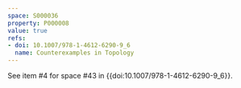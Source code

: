 ```yaml
---
space: S000036
property: P000008
value: true
refs:
- doi: 10.1007/978-1-4612-6290-9_6
  name: Counterexamples in Topology
---
```


See item #4 for space #43 in {{doi:10.1007/978-1-4612-6290-9_6}}.
